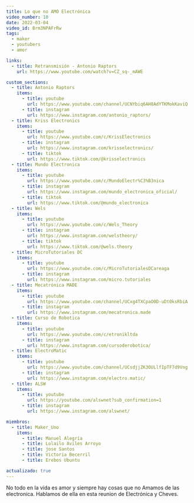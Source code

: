 ```yaml
---
title: Lo que no AMO Electrónica
video_number: 10
date: 2022-03-04
video_id: Brm3NPAFrRw
tags:
  - maker
  - youtubers
  - amor

links:
  - title: Retransmisión - Antonio Raptors
    url: https://www.youtube.com/watch?v=CZ_sq-_mAWE

custom_sections:
  - title: Antonio Raptors
    items:
      - title: youtube
        url: https://www.youtube.com/channel/UCNYbiq6AH8AdYTKMokKaviQ
      - title: instagram
        url: https://www.instagram.com/antonio_raptors/
  - title: Kriss Electronics
    items:
      - title: youtube
        url: https://www.youtube.com/c/KrissElectronics
      - title: instagram
        url: https://www.instagram.com/krisselectronics/
      - title: tiktok
        url: https://www.tiktok.com/@krisselectronics
  - title: Mundo Electronica
    items:
      - title: youtube
        url: https://www.youtube.com/c/MundoElectr%C3%B3nica
      - title: instagram
        url: https://www.instagram.com/mundo_electronica_oficial/
      - title: tiktok
        url: https://www.tiktok.com/@mundo_electronica
  - title: Wels
    items:
      - title: youtube
        url: https://www.youtube.com/c/Wels_Theory
      - title: instagram
        url: https://www.instagram.com/welstheory/
      - title: tiktok
        url: https://www.tiktok.com/@wels.theory
  - title: MicroTutoriales DC
    items:
      - title: youtube
        url: https://www.youtube.com/c/MicroTutorialesDCareaga
      - title: instagram
        url: https://www.instagram.com/micro.tutoriales
  - title: Mecatrónica MADE
    items:
      - title: youtube
        url: https://www.youtube.com/channel/UCxg4TXCpaO0D-uDt0ksRbiA
      - title: instagram
        url: https://www.instagram.com/mecatronica.made
  - title: Curso de Robotica
    items:
      - title: youtube
        url: https://www.youtube.com/c/etronikltda
      - title: instagram
        url: https://www.instagram.com/cursoderobotica/
  - title: ElectroMatic
    items:
      - title: youtube
        url: https://www.youtube.com/channel/UCsdjjZK3OULlfIpTF7d9Vng
      - title: instagram
        url: https://www.instagram.com/electro.matic/
  - title: ALSW
    items:
      - title: youtube
        url: https://youtube.com/alswnet?sub_confirmation=1
      - title: instagram
        url: https://www.instagram.com/alswnet/

miembros:
  - title: Maker_Uno
    items:
      - title: Manuel Alegría
      - title: Lolailo Aviles Arroyo
      - title: jose Santos
      - title: Victoria Becerril
      - title: Erebos Ubuntu

actualizado: true
---
```


No todo en la vida es amor y siempre hay cosas que no Amamos de las electronica. Hablamos de ella en esta reunion de Electrónica y Cheves.

